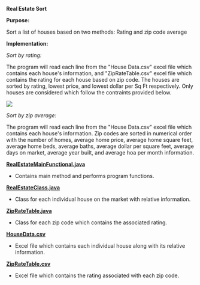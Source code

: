 **Real Estate Sort**

**Purpose:**

Sort a list of houses based on two methods: Rating and zip code average

**Implementation:**

*Sort by rating:*

The program will read each line from the "House Data.csv" excel file which contains each house's information, and "ZipRateTable.csv" excel file which contains the rating for each house based on zip code. The houses are sorted by rating, lowest price, and lowest dollar per Sq Ft respectively. Only houses are considered which follow the contraints provided below.

![](https://i.imgur.com/ypGWako.png)

*Sort by zip average:*

The program will read each line from the "House Data.csv" excel file which contains each house's information. Zip codes are sorted in numerical order with the number of homes, average home price, average home square feet, average home beds, average baths, average dollar per square feet, average days on market, average year built, and average hoa per month information. 

[**RealEstateMainFunctional.java**](https://github.com/Jcisneros92/Lambda_Expressions/blob/master/Real%20Estate%20Sort/RealEstateMainFunctional.java)

- Contains main method and performs program functions.

[**RealEstateClass.java**](https://github.com/Jcisneros92/Lambda_Expressions/blob/master/Real%20Estate%20Sort/RealEstateClass.java)

- Class for each individual house on the market with relative information.

[**ZipRateTable.java**](https://github.com/Jcisneros92/Lambda_Expressions/blob/master/Real%20Estate%20Sort/ZipRateTable.java)

- Class for each zip code which contains the associated rating.

[**HouseData.csv**](https://github.com/Jcisneros92/Lambda_Expressions/blob/master/Real%20Estate%20Sort/House%20Data.csv)

- Excel file which contains each individual house along with its relative information.

[**ZipRateTable.csv**](https://github.com/Jcisneros92/Lambda_Expressions/blob/master/Real%20Estate%20Sort/ZipRateTable.csv)

- Excel file which contains the rating associated with each zip code.
